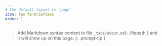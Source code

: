 ```yaml
---
# the default layout is 'page'
icon: fas fa-briefcase
order: 1
---
```


> Add Markdown syntax content to file `_tabs/about.md`{: .filepath } and it will show up on this page.
> {: .prompt-tip }
